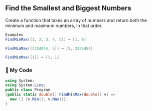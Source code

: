 ## Find the Smallest and Biggest Numbers

Create a function that takes an array of numbers and return both the minimum and maximum numbers, in that order.
```c#
Examples
FindMinMax([1, 2, 3, 4, 5]) ➞ [1, 5]

FindMinMax([2334454, 5]) ➞ [5, 2334454]

FindMinMax([1]) ➞ [1, 1]
```
### :maple_leaf: My Code
```c#
using System;
using System.Linq;
public class Program 
{public static double[] FindMinMax(double[] v) =>
  new [] {v.Min(), v.Max()};   
}
```

